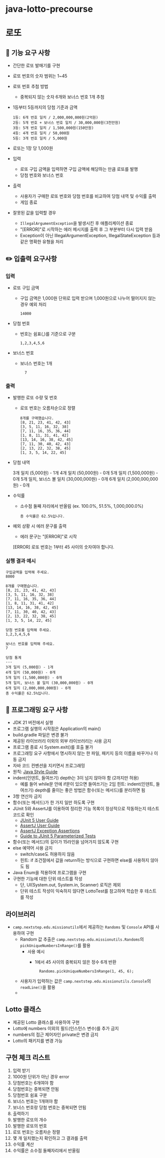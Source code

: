 # java-lotto-precourse

# 로또

## 🎯 기능 요구 사항

- 간단한 로또 발매기를 구현


- 로또 번호의 숫자 범위는 1~45


- 로또 번호 추첨 방법
    - 중복되지 않는 숫자 6개와 보너스 번호 1개 추첨


- 1등부터 5등까지의 당첨 기준과 금액 


      1등: 6개 번호 일치 / 2,000,000,000원(2억원)
      2등: 5개 번호 + 보너스 번호 일치 / 30,000,000원(3천만원)
      3등: 5개 번호 일치 / 1,500,000원(150만원)
      4등: 4개 번호 일치 / 50,000원
      5등: 3개 번호 일치 / 5,000원


- 로또는 1장 당 1,000원


- 입력
    - 로또 구입 금액을 입력하면 구입 금액에 해당하는 만큼 로또를 발행
    - 당첨 번호와 보너스 번호


- 출력
    - 사용자가 구매한 로또 번호와 당첨 번호를 비교하여 당첨 내역 및 수익률 출력
    - 게임 종료


- 잘못된 값을 입력할 경우
    - `IllegalArgumentException`을 발생시킨 후 애플리케이션 종료
    - "[ERROR]"로 시작하는 에러 메시지를 출력 후 그 부분부터 다시 입력 받음
    - Exception이 아닌 IllegalArgumentException, IllegalStateException 등과 같은 명확한 유형을 처리

## ✏️ 입출력 요구사항

### 입력

- 로또 구입 금액
    - 구입 금액은 1,000원 단위로 입력 받으며 1,000원으로 나누어 떨어지지 않는 경우 예외 처리

          14000

- 당첨 번호
    - 번호는 쉼표(,)를 기준으로 구분

          1,2,3,4,5,6

- 보너스 번호
    - 보너스 번호는 1개

            7


### 출력

- 발행한 로또 수량 및 번호
    - 로또 번호는 오름차순으로 정렬

          8개를 구매했습니다.
          [8, 21, 23, 41, 42, 43]
          [3, 5, 11, 16, 32, 38]
          [7, 11, 16, 35, 36, 44]
          [1, 8, 11, 31, 41, 42]
          [13, 14, 16, 38, 42, 45]
          [7, 11, 30, 40, 42, 43]
          [2, 13, 22, 32, 38, 45]
          [1, 3, 5, 14, 22, 45]

- 당첨 내역


    3개 일치 (5,000원) - 1개
    4개 일치 (50,000원) - 0개
    5개 일치 (1,500,000원) - 0개
    5개 일치, 보너스 볼 일치 (30,000,000원) - 0개
    6개 일치 (2,000,000,000원) - 0개

- 수익률
    - 소수점 둘째 자리에서 반올림 (ex. 100.0%, 51.5%, 1,000,000.0%)

          총 수익률은 62.5%입니다.

- 예외 상황 시 에러 문구를 출력
    - 에러 문구는 "[ERROR]"로 시작


    [ERROR] 로또 번호는 1부터 45 사이의 숫자여야 합니다.
### 실행 결과 예시

```
구입금액을 입력해 주세요.
8000

8개를 구매했습니다.
[8, 21, 23, 41, 42, 43] 
[3, 5, 11, 16, 32, 38] 
[7, 11, 16, 35, 36, 44] 
[1, 8, 11, 31, 41, 42] 
[13, 14, 16, 38, 42, 45] 
[7, 11, 30, 40, 42, 43] 
[2, 13, 22, 32, 38, 45] 
[1, 3, 5, 14, 22, 45]

당첨 번호를 입력해 주세요.
1,2,3,4,5,6

보너스 번호를 입력해 주세요.
7

당첨 통계
---
3개 일치 (5,000원) - 1개
4개 일치 (50,000원) - 0개
5개 일치 (1,500,000원) - 0개
5개 일치, 보너스 볼 일치 (30,000,000원) - 0개
6개 일치 (2,000,000,000원) - 0개
총 수익률은 62.5%입니다.
```

## 🚩 프로그래밍 요구 사항

- JDK 21 버전에서 실행
- 프로그램 실행의 시작점은 Application의 main()
- build.gradle 파일은 변경 불가
- 제공된 라이브러리 이외의 외부 라이브러리는 사용 금지
- 프로그램 종료 시 System.exit()를 호출 불가
- 프로그래밍 요구 사항에서 명시하지 않는 한 파일, 패키지 등의 이름을 바꾸거나 이동 금지
- 자바 코드 컨벤션을 지키면서 프로그래밍
- 원칙: [Java Style Guide](https://github.com/woowacourse/woowacourse-docs/tree/main/styleguide/java)
- indent(인덴트, 들여쓰기) depth는 3이 넘지 않아야 함 (2까지만 허용)
    - 예를 들어 while문 안에 if문이 있으면 들여쓰기는 2임
      힌트: indent(인덴트, 들여쓰기) depth를 줄이는 좋은 방법은 함수(또는 메서드)를 분리하면 됨
- 3항 연산자 금지
- 함수(또는 메서드)가 한 가지 일만 하도록 구현
- JUnit 5와 AssertJ를 이용하여 정리한 기능 목록이 정상적으로 작동하는지 테스트 코드로 확인
    - [JUnit 5 User Guide](https://junit.org/junit5/docs/current/user-guide/)
    - [AssertJ User Guide](https://assertj.github.io/doc/)
    - [AssertJ Exception Assertions](https://www.baeldung.com/assertj-exception-assertion)
    - [Guide to JUnit 5 Parameterized Tests](https://www.baeldung.com/parameterized-tests-junit-5)
- 함수(또는 메서드)의 길이가 15라인을 넘어가지 않도록 구현
- else 예약어 사용 금지
    - switch/case도 허용하지 않음
    - 힌트: if 조건절에서 값을 return하는 방식으로 구현하면 else를 사용하지 않아도 됨
- Java Enum을 적용하여 프로그램을 구현
- 구현한 기능에 대한 단위 테스트를 작성
    - 단, UI(System.out, System.in, Scanner) 로직은 제외
    - 단위 테스트 작성이 익숙하지 않다면 LottoTest를 참고하여 학습한 후 테스트를 작성

## 라이브러리
- `camp.nextstep.edu.missionutils`에서 제공하는 `Randoms` 및 `Console` API를 사용하여 구현
    - Random 값 추출은 `camp.nextstep.edu.missionutils.Randoms`의 `pickUniqueNumbersInRange()`를 활용
        - 사용 예시
            - 1에서 45 사이의 중복되지 않은 정수 6개 반환

                    Randoms.pickUniqueNumbersInRange(1, 45, 6);

    - 사용자가 입력하는 값은 `camp.nextstep.edu.missionutils.Console`의 `readLine()`을 활용
    -
## Lotto 클래스

- 제공된 Lotto 클래스를 사용하여 구현
- Lotto에 numbers 이외의 필드(인스턴스 변수)를 추가 금지
- numbers의 접근 제어자인 private은 변경 금지
- Lotto의 패키지를 변경 가능

## 구현 체크 리스트

1. 입력 받기
2. 1000원 단위가 아닌 경우 error
3. 당첨번호는 6개여야 함
4. 당첨번호는 중복되면 안됨
5. 당첨번호 쉼표 구분
6. 보너스 번호는 1개여야 함
7. 보너스 번호랑 당첨 번호는 중복되면 안됨
8. 출력하기
9. 발행한 로또의 개수
10. 발행한 로또의 번호
11. 로또 번호는 오름차순 정렬
12. 몇 개 일치했는지 확인하고 그 결과를 출력
13. 수익률 계산
14. 수익률은 소수점 둘째자리에서 반올림